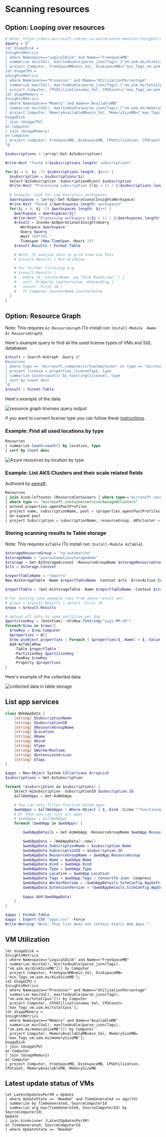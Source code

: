 # Scanning resources

## Option: Looping over resources

```powershell
# Note: https://docs.microsoft.com/en-us/azure/azure-monitor/insights/vminsights-ga-release-faq#what-should-i-do-about-the-performance-counters-in-my-workspace-if-i-install-the-vminsights-solution
$query = @"
let UsageDisk =
InsightsMetrics
| where Namespace=="LogicalDisk" and Name=="FreeSpaceMB"
| summarize min(Val), min(todouble(parse_json(Tags).["vm.azm.ms/diskSizeMB"])) by Computer
| project Computer, FreeSpaceMB=min_Val, DiskspaceMB=['min_Tags_vm.azm.ms/diskSizeMB'];
let UsageCPU =
InsightsMetrics
| where Namespace=="Processor" and Name=="UtilizationPercentage"
| summarize max(Val), max(todouble(parse_json(Tags).["vm.azm.ms/totalCpus"])) by Computer
| project Computer, CPUUtilization=max_Val, CPUCount=['max_Tags_vm.azm.ms/totalCpus'];
let UsageMemory =
InsightsMetrics
| where Namespace=="Memory" and Name=="AvailableMB"
| summarize min(Val), max(todouble(parse_json(Tags).["vm.azm.ms/memorySizeMB"])) by Computer
| project Computer, MemoryAvailableMB=min_Val, MemorySizeMB=['max_Tags_vm.azm.ms/memorySizeMB'];
UsageDisk
| join (UsageCPU) 
on Computer
| join (UsageMemory)
on Computer
| project Computer, FreeSpaceMB, DiskspaceMB, CPUUtilization, CPUCount, MemoryAvailableMB, MemorySizeMB
"@

$subscriptions = [array](Get-AzSubscription)

Write-Host "Found $($subscriptions.length) subscriptions"

for($i = 0; $i -lt $subscriptions.length; $i++) {
  $subscription = $subscriptions[$i]
  Select-AzSubscription -SubscriptionObject $subscription
  Write-Host "Processing subscription $($i + 1) / $($subscriptions.length) - $($subscription.name)"
  
  # Example: Look for Log Analytics workspaces
  $workspaces = [array](Get-AzOperationalInsightsWorkspace)
  Write-Host "Found $($workspaces.length) workspaces"
  for($j = 0; $j -lt $workspaces.length; $j++) {
    $workspace = $workspaces[$j]
    Write-Host "Processing workspace $($j + 1) / $($workspaces.length) - $($workspace.name)"
    $result = Invoke-AzOperationalInsightsQuery `
      -Workspace $workspace `
      -Query $query `
      -Wait (60*10) `
      -Timespan (New-TimeSpan -Hours 24)
    $result.Results | Format-Table

    # Note: To analyze data in grid view use this
    # $result.Results | Out-GridView

    # For further filtering e.g.
    # $result.Results | `
    #   where {$_.CounterName -eq "Disk Reads/sec" } | `
    #   sort -Property CounterValue -Descending | `
    #   select -First 10 | `
    #   ft Computer,CounterName,CounterValue
  }
}
```

## Option: Resource Graph

Note: This requires `Az.ResourceGraph` (To install run: `Install-Module -Name Az.ResourceGraph`).

Here's example query to find all the used license types of VMs and SQL databases:

```powershell
$result = Search-AzGraph -Query @"
Resources
| where type == "microsoft.compute/virtualmachines" or type == "microsoft.sql/servers/databases"
| project license = properties.licenseType, type
| summarize Count=count() by tostring(license), type
| sort by Count desc
"@
$result | Format-Table
```

Here's example of the data:

![resource graph licenses query output](https://user-images.githubusercontent.com/2357647/83683000-5b8cae80-a5ed-11ea-8cb9-b93df300ec12.png)

If you want to convert license type you can follow these
[instructions](https://docs.microsoft.com/en-us/azure/virtual-machines/windows/hybrid-use-benefit-licensing).

### Example: Find all used locations by type

```sql
Resources
| summarize Count=count() by location, type
| sort by Count desc
```

![Azure resources by location by type](https://user-images.githubusercontent.com/2357647/85825305-89978580-b78a-11ea-8362-8d6168eddbdd.png)

### Example: List AKS Clusters and their scale related fields

Authored by [pemsft](https://github.com/pemsft):

```sql
Resources
| join kind=leftouter (ResourceContainers | where type=='microsoft.resources/subscriptions' | project subscriptionName=name, subscriptionId) on subscriptionId
| where type == "microsoft.containerservice/managedclusters"
| extend properties.agentPoolProfiles
| project name, subscriptionName, pool = (properties.agentPoolProfiles),subscriptionId, location, resourceGroup
| mv-expand pool
| project Subscription = subscriptionName, resourceGroup, AKScluster = name, scaleDownMode = pool.scaleDownMode, autoScaling = pool.enableAutoScaling, pool.mode, nodeSize = pool.vmSize, count = pool.['count'], location, subscriptionId
```

### Storing scanning results to Table storage

Note: This requires `AzTable` (To install run: `Install-Module AzTable`).

```powershell
$storageResourceGroup = "rg-automation"
$storageName = "yourautomationstoragedemo"
$storage = Get-AzStorageAccount -ResourceGroupName $storageResourceGroup -Name $storageName
$ctx = $storage.Context

$reportTableName = "reports"
New-AzStorageTable -Name $reportTableName -Context $ctx -ErrorAction Continue

$reportTable = (Get-AzStorageTable -Name $reportTableName -Context $ctx).CloudTable

# For testing take example rows from above result set:
# $rows = $result.Results | select -First 10
$rows = $result.Results

# Upload all data to same partition per day
$partitionKey = [DateTime]::UtcNow.ToString("yyyy-MM-dd")
foreach($row in $rows){
  $rowKey = $row.Computer
  $properties = @{}
  $row.psobject.properties | Foreach { $properties[$_.Name] = $_.Value }
  Add-AzTableRow `
    -Table $reportTable `
    -PartitionKey $partitionKey `
    -RowKey $rowKey `
    -Property $properties
}
```

Here's example of the collected data:

![collected data in table storage](https://user-images.githubusercontent.com/2357647/83232491-f290db00-a195-11ea-9bcd-fe61dc1e126f.png)

## List app services

```powershell
class WebAppData {
    [string] $SubscriptionName
    [string] $SubscriptionID
    [string] $ResourceGroupName
    [string] $Location
    [string] $Name
    [string] $Kind
    [string] $Type
    [string] $WorkerRuntime
    [string] $ExtensionVersion
    [string] $Tags
}

$apps = New-Object System.Collections.ArrayList
$subscriptions = Get-AzSubscription

foreach ($subscription in $subscriptions) {
    Select-AzSubscription -SubscriptionID $subscription.Id
    $allWebApps = Get-AzWebApp

    # You can only filter function based apps
    $webApps = $allWebApps | Where-Object { $_.Kind -CLike "*functionapp*" }
    # Or then you can list all apps
    # $webApps = $allWebApps
    foreach ($webApp in $webApps) {

        $webAppDetails = Get-AzWebApp -ResourceGroupName $webApp.ResourceGroup -Name $webApp.Name

        $webAppData = [WebAppData]::new()
        $webAppData.SubscriptionName = $subscription.Name
        $webAppData.SubscriptionID = $subscription.Id
        $webAppData.ResourceGroupName = $webApp.ResourceGroup
        $webAppData.Name = $webApp.Name
        $webAppData.Kind = $webApp.Kind
        $webAppData.Type = $webApp.Type
        $webAppData.Location = $webApp.Location
        $webAppData.Tags = $webApp.Tags | ConvertTo-Json -Compress
        $webAppData.WorkerRuntime = ($webAppDetails.SiteConfig.AppSettings | Where-Object { $_.name -eq "FUNCTIONS_WORKER_RUNTIME" }).Value
        $webAppData.ExtensionVersion = ($webAppDetails.SiteConfig.AppSettings | Where-Object { $_.name -eq "FUNCTIONS_EXTENSION_VERSION" }).Value
        
        $apps.Add($webAppData)
    }
}

$apps | Format-Table
$apps | Export-CSV "apps.csv" -Force
Write-Warning "Note: This list does not contain Static Web Apps." 
```

## VM Utilization

```kusto
let UsageDisk =
InsightsMetrics
| where Namespace=="LogicalDisk" and Name=="FreeSpaceMB"
| summarize min(Val), min(todouble(parse_json(Tags).["vm.azm.ms/diskSizeMB"])) by Computer
| project Computer, FreeSpaceMB=min_Val, DiskspaceMB=['min_Tags_vm.azm.ms/diskSizeMB'];
let UsageCPU =
InsightsMetrics
| where Namespace=="Processor" and Name=="UtilizationPercentage"
| summarize max(Val), max(todouble(parse_json(Tags).["vm.azm.ms/totalCpus"])) by Computer
| project Computer, CPUUtilization=max_Val, CPUCount=['max_Tags_vm.azm.ms/totalCpus'];
let UsageMemory =
InsightsMetrics
| where Namespace=="Memory" and Name=="AvailableMB"
| summarize min(Val), max(todouble(parse_json(Tags).["vm.azm.ms/memorySizeMB"])) by Computer
| project Computer, MemoryAvailableMB=min_Val, MemorySizeMB=['max_Tags_vm.azm.ms/memorySizeMB'];
UsageDisk
| join (UsageCPU) 
on Computer
| join (UsageMemory)
on Computer
| project Computer, FreeSpaceMB, DiskspaceMB, CPUUtilization, CPUCount, MemoryAvailableMB, MemorySizeMB
```

## Latest update status of VMs

```kusto
let LatestUpdatesPerVM = Update
| where UpdateState == 'Needed' and TimeGenerated >= ago(7d)
| summarize by TimeGenerated, SourceComputerId
| summarize arg_max(TimeGenerated, SourceComputerId) by SourceComputerId;
Update
| join kind=inner (LatestUpdatesPerVM) 
on TimeGenerated, SourceComputerId
| where UpdateState == 'Needed'
```
